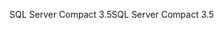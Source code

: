 <span data-ttu-id="6405f-101">SQL Server Compact 3.5</span><span class="sxs-lookup"><span data-stu-id="6405f-101">SQL Server Compact 3.5</span></span>